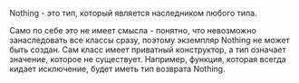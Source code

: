 Nothing - это тип, который является наследником любого типа.

Само по себе это не имеет смысла - понятно, что невозможно занаследовать все классы сразу, поэтому экземпляр Nothing не может быть создан. Сам класс имеет приватный конструктор, а тип означает значение, которое не существует. Например, функция, которая всегда кидает исключение, будет иметь тип возврата Nothing.
